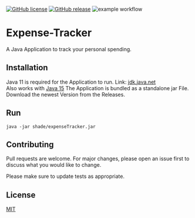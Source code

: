 [![GitHub license](https://img.shields.io/github/license/cneinert/expenseTracker.svg)](https://github.com/cneinert/expenseTracker/blob/master/LICENSE)
[![GitHub release](https://img.shields.io/github/release/cneinert/expenseTracker.svg)](https://GitHub.com/cneinert/expenseTracker/releases/)
![example workflow](https://github.com/cneinert/expenseTracker/actions/workflows/maven.yml/badge.svg)
# Expense-Tracker
A Java Application to track your personal spending.


## Installation

Java 11 is required for the Application to run. 
Link: [jdk.java.net](https://jdk.java.net/java-se-ri/11)
<br>
Also works with [Java 15](https://www.oracle.com/de/java/technologies/javase-jdk15-downloads.html)
The Application is bundled as a standalone jar File. 
<br>
Download the newest Version from the Releases.

## Run

```
java -jar shade/expenseTracker.jar
```

## Contributing
Pull requests are welcome. For major changes, please open an issue first to discuss what you would like to change.

Please make sure to update tests as appropriate.

## License
[MIT](https://choosealicense.com/licenses/mit/)
